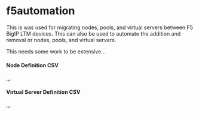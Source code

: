 f5automation
===============

This is was used for migrating nodes, pools, and virtual servers between F5 BigIP LTM devices. This can also be used to automate the addition and removal or nodes, pools, and virtual servers.

This needs some work to be extensive...

#### Node Definition CSV

<Node Name>,<Node IP>,<Pool to Create and Add Member To>,<Pool Member Port>

#### Virtual Server Definition CSV

<Virtual Server Name>,<Virtual Server IP Address>,<VS Port>,<Defaul Pool Name>
